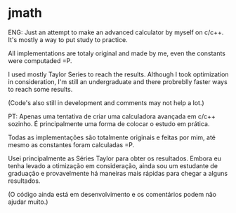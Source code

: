 # jmath

ENG:
Just an attempt to make an advanced calculator by myself on c/c++.
It's mostly a way to put study to practice. 

All implementations are totaly original and made by me,
even the constants were computaded =P.

I used mostly Taylor Series to reach the results.
Although I took optimization in consideration,
I'm still an undergraduate and there probreblly faster ways
to reach some results.

(Code's also still in development and comments may not help a lot.)


PT:
Apenas uma tentativa de criar uma calculadora avançada em c/c++ sozinho.
É principalmente uma forma de colocar o estudo em prática.

Todas as implementações são totalmente originais e feitas por mim,
até mesmo as constantes foram calculadas =P.

Usei principalmente as Séries Taylor para obter os resultados.
Embora eu tenha levado a otimização em consideração, ainda sou
um estudante de graduação e provavelmente há maneiras mais rápidas
para chegar a alguns resultados.

(O código ainda está em desenvolvimento e os comentários podem não ajudar muito.) 

